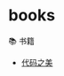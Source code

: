 # books
📚 书籍

- [代码之美](http://book.wzxsen.cn/%E4%BB%A3%E7%A0%81%E4%B9%8B%E7%BE%8EBeautiful%20Code.pdf)

